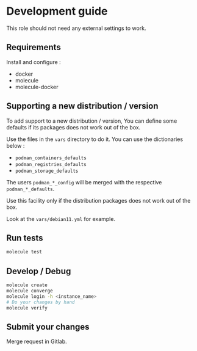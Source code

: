 Development guide
=================

This role should not need any external settings to work.

Requirements
------------

Install and configure :

* docker
* molecule
* molecule-docker

Supporting a new distribution / version
---------------------------------------

To add support to a new distribution / version, You can define some defaults if its
packages does not work out of the box.

Use the files in the `vars` directory to do it. You can use the dictionaries below :

- `podman_containers_defaults`
- `podman_registries_defaults`
- `podman_storage_defaults`

The users `podman_*_config` will be merged with the respective `podman_*_defaults`.

Use this facility only if the distribution packages does not work out of the box.

Look at the `vars/debian11.yml` for example.

Run tests
---------

```sh
molecule test
```

Develop / Debug
---------------

```sh
molecule create
molecule converge
molecule login -h <instance_name>
# Do your changes by hand
molecule verify
```

Submit your changes
-------------------

Merge request in Gitlab.
